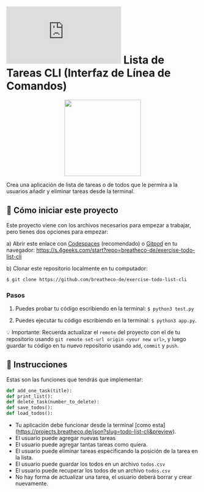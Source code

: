 <!-- hide -->
# ![alt text](https://assets.breatheco.de/apis/img/images.php?blob&random&cat=icon&tags=breathecode,32) Lista de Tareas CLI (Interfaz de Línea de Comandos)
<!-- endhide -->

<p align="center">
  <img height="200" src="https://github.com/breatheco-de/exercise-todo-list-cli-python/blob/master/preview.gif?raw=true" />
</p>

Crea una aplicación de lista de tareas o de todos que le permira a la usuarios añadir y eliminar tareas desde la terminal.

<onlyfor saas="false" withBanner="false">
  
## 🌱  Cómo iniciar este proyecto

Este proyecto viene con los archivos necesarios para empezar a trabajar, pero tienes dos opciones para empezar:

a) Abrir este enlace con [Codespaces](https://4geeks.com/es/lesson/tutorial-de-github-codespaces) (recomendado) o [Gitpod](https://4geeks.com/es/lesson/como-utilizar-gitpod) en tu navegador: https://s.4geeks.com/start?repo=breatheco-de/exercise-todo-list-cli

b) Clonar este repositorio localmente en tu computador:

```sh
$ git clone https://github.com/breatheco-de/exercise-todo-list-cli
```

### Pasos

1. Puedes probar tu código escribiendo en la terminal: `$ python3 test.py`

2. Puedes ejecutar tu código escribiendo en la terminal: `$ python3 app.py`.

💡 Importante: Recuerda actualizar el `remote` del proyecto con el de tu repositorio usando `git remote set-url origin <your new url>`, y luego guardar tu código en tu nuevo repositorio usando `add`, `commit` y `push`.

</onlyfor>

## 📝 Instrucciones

Estas son las funciones que tendrás que implementar:

```python
def add_one_task(title):
def print_list():
def delete_task(number_to_delete):
def save_todos():
def load_todos():
````

- Tu aplicación debe funcionar desde la terminal [como esta] (https://projects.breatheco.de/json?slug=todo-list-cli&preview).
- El usuario puede agregar nuevas tareas
- El usuario puede agregar tantas tareas como quiera.
- El usuario puede eliminar tareas especificando la posición de la tarea en la lista.
- El usuario puede guardar los todos en un archivo `todos.csv`
- El usuario puede recuperar los todos de un archivo `todos.csv`
- No hay forma de actualizar una tarea, el usuario deberá borrar y crear nuevamente.
